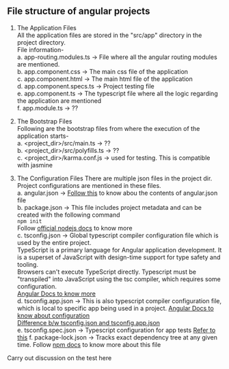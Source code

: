 
## File structure of angular projects

1. The Application Files  
    All the application files are stored in the "src/app" directory in the project directory.  
    File information-  
        a. app-routing.modules.ts  -> File where all the angular routing modules are mentioned.  
        b. app.component.css -> The main css file of the application  
        c. app.component.html -> The main html file of the application  
        d. app.component.specs.ts -> Project testing file  
        e. app.component.ts -> The typescript file where all the logic regarding the application are mentioned  
        f. app.module.ts -> ??  

2. The Bootstrap Files  
    Following are the bootstrap files from where the execution of the application starts-  
        a. <project_dir>/src/main.ts -> ??  
        b. <project_dir>/src/polyfills.ts -> ??  
        c. <project_dir>/karma.conf.js -> used for testing. This is compatible with jasmine  

3. The Configuration Files
    There are multiple json files in the project dir. Project configurations are mentioned in these files.  
        a. angular.json -> [Follow this](https://medium.com/nerd-for-tech/what-is-inside-of-angular-json-file-636e81e67651) to know abou the contents of angular.json file  
        b. package.json -> This file includes project metadata and can be created with the following command   
        ```
        npm init
        ```  
        Follow [official nodejs docs](https://nodejs.org/en/knowledge/getting-started/npm/what-is-the-file-package-json/) to know more  
        c. tsconfig.json  -> Global typescript compiler configuration file which is used by the entire project.          
        TypeScript is a primary language for Angular application development. It is a superset of JavaScript with design-time support for type safety and tooling.  
        Browsers can't execute TypeScript directly. Typescript must be "transpiled" into JavaScript using the tsc compiler, which requires some configuration.  
        [Angular Docs to know more](https://angular.io/guide/typescript-configuration)    
        d. tsconfig.app.json -> This is also typescript compiler configuration file, which is local to specific app being used in a project.
        [Angular Docs to know about configuration](https://angular.io/guide/typescript-configuration)  
        [Difference b/w tsconfig.json and tsconfig.app.json](https://stackoverflow.com/questions/54898013/difference-between-tsconfig-json-and-tsconfig-app-json-files-in-angular)  
        e. tsconfig.spec.json -> Typescript configuration for app tests
        [Refer to this](https://angular.io/guide/typescript-configuration)
        f. package-lock.json -> Tracks exact dependency tree at any given time. Follow [npm docs](https://docs.npmjs.com/cli/v9/configuring-npm/package-lock-json) to know more about this file

Carry out discussion on the test here
